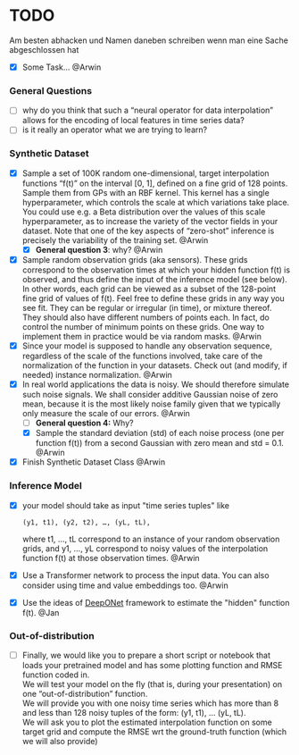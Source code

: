 # TODO
Am besten abhacken und Namen daneben schreiben wenn man eine Sache abgeschlossen hat
- [x] Some Task... @Arwin

### General Questions
- [ ] why do you think that such a “neural operator for data interpolation” allows for the encoding of local features in time series data?
- [ ] is it really an operator what we are trying to learn? 

### Synthetic Dataset
- [x] Sample a set of 100K random one-dimensional, target interpolation functions “f(t)” on the interval [0, 1], defined on a fine grid of 128 points. Sample them from GPs with an RBF kernel.
      This kernel has a single hyperparameter, which controls the scale at which variations take place. You could use e.g. a Beta distribution over the values of this scale hyperparameter,
      as to increase the variety of the vector fields in your dataset. Note that one of the key aspects of “zero-shot” inference is precisely the variability of the training set. @Arwin
  - [x] **General question 3**: why? @Arwin
- [x] Sample random observation grids (aka sensors). These grids correspond to the observation times at which your hidden function f(t) is observed, and thus define the input of the inference model (see below).
      In other words, each grid can be viewed as a subset of the 128-point fine grid of values of f(t). Feel free to define these grids in any way you see fit. They can be regular or irregular (in time), or mixture thereof.
      They should also have different numbers of points each. In fact, do control the number of minimum points on these grids. One way to implement them in practice would be via random masks. @Arwin
- [x] Since your model is supposed to handle any observation sequence, regardless of the scale of the functions involved, take care of the normalization of the function in your datasets. Check out (and modify, if needed) instance normalization. @Arwin
- [x] In real world applications the data is noisy. We should therefore simulate such noise signals. We shall consider additive Gaussian noise of zero mean,
      because it is the most likely noise family given that we typically only measure the scale of our errors. @Arwin
   - [ ] **General question 4:**  Why?
   - [x] Sample the standard deviation (std) of each noise process (one per function f(t)) from a second Gaussian with zero mean and std = 0.1. @Arwin
- [x] Finish Synthetic Dataset Class @Arwin

### Inference Model

- [x] your model should take as input "time series tuples" like

      (y1, t1), (y2, t2), …, (yL, tL), 
     where t1, …, tL correspond to an instance of your random observation grids, and y1, …, yL correspond to noisy values of the interpolation function f(t) at those observation times. @Arwin
- [x] Use a Transformer network to process the input data. You can also consider using time and value embeddings too. @Arwin
- [x] Use the ideas of [DeepONet](https://arxiv.org/abs/1910.03193) framework to estimate the "hidden" function f(t). @Jan

### Out-of-distribution

- [ ] Finally, we would like you to prepare a short script or notebook that loads your pretrained model and has some plotting function and RMSE function coded in.<br>
      We will test your model on the fly (that is, during your presentation) on one “out-of-distribution” function.<br>
      We will provide you with one noisy time series which has more than 8 and less than 128 noisy tuples of the form: (y1, t1), … (yL, tL).<br>
      We will ask you to plot the estimated interpolation function on some target grid and compute the RMSE wrt the ground-truth function (which we will also provide)
